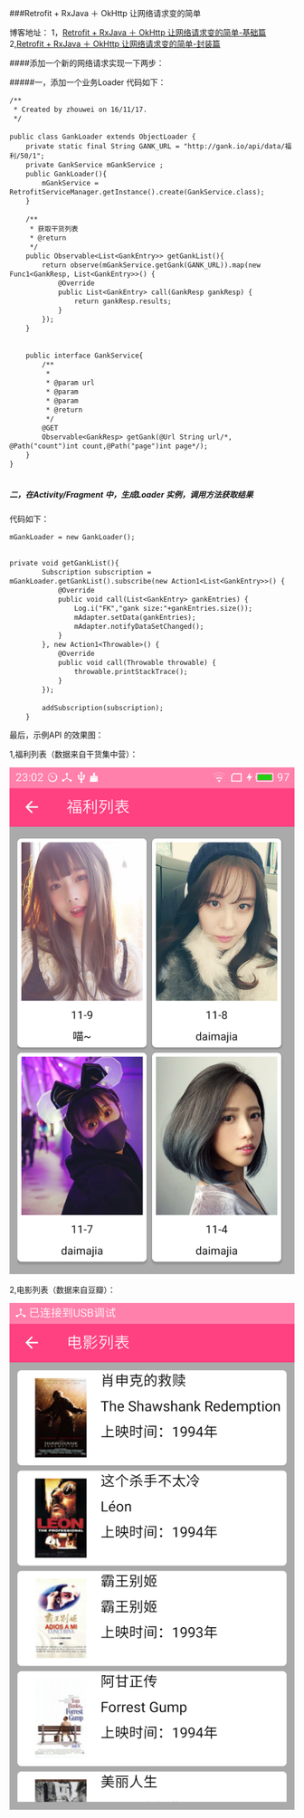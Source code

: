 ###Retrofit + RxJava ＋ OkHttp 让网络请求变的简单

博客地址：
1，[Retrofit + RxJava ＋ OkHttp 让网络请求变的简单-基础篇](http://www.jianshu.com/p/5bc866b9cbb9)
2,[Retrofit + RxJava ＋ OkHttp 让网络请求变的简单-封装篇](http://www.jianshu.com/p/811ba49d0748)

####添加一个新的网络请求实现一下两步：

#####一，添加一个业务Loader 
代码如下：

```
/**
 * Created by zhouwei on 16/11/17.
 */

public class GankLoader extends ObjectLoader {
    private static final String GANK_URL = "http://gank.io/api/data/福利/50/1";
    private GankService mGankService ;
    public GankLoader(){
        mGankService = RetrofitServiceManager.getInstance().create(GankService.class);
    }

    /**
     * 获取干货列表
     * @return
     */
    public Observable<List<GankEntry>> getGankList(){
        return observe(mGankService.getGank(GANK_URL)).map(new Func1<GankResp, List<GankEntry>>() {
            @Override
            public List<GankEntry> call(GankResp gankResp) {
                return gankResp.results;
            }
        });
    }


    public interface GankService{
        /**
         *
         * @param url
         * @param
         * @param
         * @return
         */
        @GET
        Observable<GankResp> getGank(@Url String url/*, @Path("count")int count,@Path("page")int page*/);
    }
}


```

##### 二，在Activity/Fragment 中，生成Loader 实例，调用方法获取结果
代码如下：

```
mGankLoader = new GankLoader();
```

```

private void getGankList(){
        Subscription subscription = mGankLoader.getGankList().subscribe(new Action1<List<GankEntry>>() {
            @Override
            public void call(List<GankEntry> gankEntries) {
                Log.i("FK","gank size:"+gankEntries.size());
                mAdapter.setData(gankEntries);
                mAdapter.notifyDataSetChanged();
            }
        }, new Action1<Throwable>() {
            @Override
            public void call(Throwable throwable) {
                throwable.printStackTrace();
            }
        });

        addSubscription(subscription);
    }
```

最后，示例API 的效果图：

1,福利列表（数据来自干货集中营）：

![福利](image/award_list.png)

2,电影列表（数据来自豆瓣）：

![福利](image/movie_list.png)

